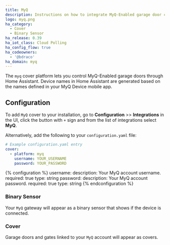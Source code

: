```yaml
---
title: MyQ
description: Instructions on how to integrate MyQ-Enabled garage door covers into Home Assistant.
logo: myq.png
ha_category:
  - Cover
  - Binary Sensor
ha_release: 0.39
ha_iot_class: Cloud Polling
ha_config_flow: true
ha_codeowners:
  - '@bdraco'
ha_domain: myq
---
```


The `myq` cover platform lets you control MyQ-Enabled garage doors through Home Assistant. Device names in Home Assistant are generated based on the names defined in your MyQ Device mobile app.

## Configuration

To add `MyQ` cover to your installation, go to **Configuration** >> **Integrations** in the UI, click the button with `+` sign and from the list of integrations select **MyQ**.

Alternatively, add the following to your `configuration.yaml` file:

```yaml
# Example configuration.yaml entry
cover:
  - platform: myq
    username: YOUR_USERNAME
    password: YOUR_PASSWORD
```

{% configuration %}
username:
  description: Your MyQ account username.
  required: true
  type: string
password:
  description: Your MyQ account password.
  required: true
  type: string
{% endconfiguration %}

### Binary Sensor

Your `MyQ` gateway will appear as a binary sensor that shows if the device is connected.

### Cover

Garage doors and gates linked to your `MyQ` account will appear as covers.
